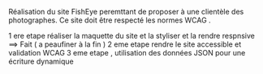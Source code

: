 Réalisation du site FishEye peremttant de proposer à une clientèle des photographes.
Ce site doit être respecté les normes WCAG .

1 ere etape réaliser la maquette du site et la styliser et la rendre respnsive ==> Fait ( a peaufiner à la fin )
2 eme etape rendre le site accessible et validation WCAG
3 eme etape , utilisation des données JSON pour une écriture dynamique
